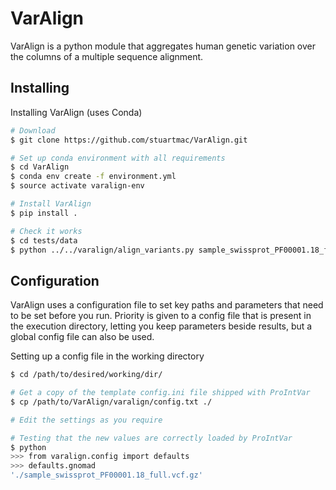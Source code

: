 # VarAlign
VarAlign is a python module that aggregates human genetic variation over the columns of a multiple sequence alignment.

## Installing

Installing VarAlign (uses Conda)

```sh
# Download
$ git clone https://github.com/stuartmac/VarAlign.git

# Set up conda environment with all requirements
$ cd VarAlign
$ conda env create -f environment.yml
$ source activate varalign-env

# Install VarAlign
$ pip install .

# Check it works
$ cd tests/data
$ python ../../varalign/align_variants.py sample_swissprot_PF00001.18_full.sto
```


## Configuration

VarAlign uses a configuration file to set key paths and parameters that need to be set before you run. Priority is given to a config file
that is present in the execution directory, letting you keep parameters beside results, but a global config file can also be used.

Setting up a config file in the working directory
```sh
$ cd /path/to/desired/working/dir/

# Get a copy of the template config.ini file shipped with ProIntVar
$ cp /path/to/VarAlign/varalign/config.txt ./

# Edit the settings as you require

# Testing that the new values are correctly loaded by ProIntVar
$ python
>>> from varalign.config import defaults
>>> defaults.gnomad
'./sample_swissprot_PF00001.18_full.vcf.gz'
```
